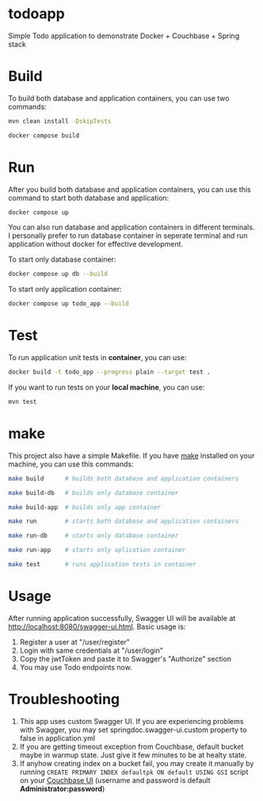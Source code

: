 # todoapp
 Simple Todo application to demonstrate Docker + Couchbase + Spring stack

# Build
To build both database and application containers, you can use two commands:

````bash
mvn clean install -DskipTests

docker compose build
````

# Run
After you build both database and application containers, you can use this command to start both database and application:
````bash
docker compose up
````

You can also run database and application containers in different terminals. 
I personally prefer to run database container in seperate terminal and run application without docker for effective development.

To start only database container:
````bash
docker compose up db --build
````

To start only application container:
````bash
docker compose up todo_app --build
````

# Test
To run application unit tests in **container**, you can use:
````bash
docker build -t todo_app --progress plain --target test .
````

If you want to run tests on your **local machine**, you can use:
````bash
mvn test
````

# make
This project also have a simple Makefile. If you have [make](https://www.gnu.org/software/make/manual/make.html) installed on your machine, you can use this commands:

````bash
make build      # builds both database and application containers

make build-db   # builds only database container

make build-app  # builds only app container

make run        # starts both database and application containers

make run-db     # starts only database container

make run-app    # starts only aplication container

make test       # runs application tests in container
````

# Usage
After running application successfully, Swagger UI will be available at [http://localhost:8080/swagger-ui.html](http://localhost:8080/swagger-ui.html).
Basic usage is:
1. Register a user at "/user/register"
2. Login with same credentials at "/user/login"
3. Copy the jwtToken and paste it to Swagger's "Authorize" section
4. You may use Todo endpoints now.


# Troubleshooting
 
1. This app uses custom Swagger UI. If you are experiencing problems with Swagger, you may set springdoc.swagger-ui.custom property to false in application.yml
2. If you are getting timeout exception from Couchbase, default bucket maybe in warmup state. Just give it few minutes to be at healty state.
3. If anyhow creating index on a bucket fail, you may create it manually by running ``CREATE PRIMARY INDEX defaultpk ON default USING GSI`` script on your [Couchbase UI](http://localhost:8091/ui/index.html) (username and password is default **Administrator:password**)